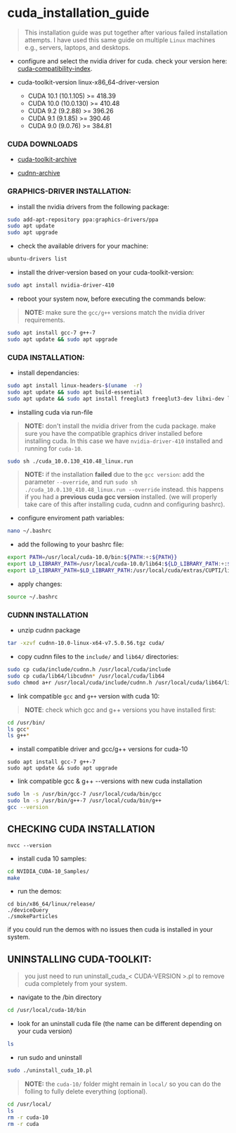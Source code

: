 # cuda_installation_guide

> This installation guide was put together after various failed installation attempts. I have used this same guide on multiple `Linux` machines e.g., servers, laptops, and desktops.

* configure and select the nvidia driver for cuda. check your version here: [cuda-compatibility-index](https://docs.nvidia.com/deploy/cuda-compatibility/index.html).

- cuda-toolkit-version    linux-x86_64-driver-version
  
  - CUDA 10.1 (10.1.105)	>= 418.39
  - CUDA 10.0 (10.0.130)	>= 410.48
  - CUDA 9.2 (9.2.88)		  >= 396.26
  - CUDA 9.1 (9.1.85)		  >= 390.46
  - CUDA 9.0 (9.0.76)		  >= 384.81

### CUDA DOWNLOADS

- [cuda-toolkit-archive](https://developer.nvidia.com/cuda-toolkit-archive)

- [cudnn-archive](https://developer.nvidia.com/rdp/cudnn-archive)


### GRAPHICS-DRIVER INSTALLATION:

* install the nvidia drivers from the following package:

```bash
sudo add-apt-repository ppa:graphics-drivers/ppa
sudo apt update
sudo apt upgrade
```

* check the available drivers for your machine:

```bash
ubuntu-drivers list
```

* install the driver-version based on your cuda-toolkit-version:

```bash
sudo apt install nvidia-driver-410
```

* reboot your system now, before executing the commands below:

> **NOTE:** make sure the `gcc/g++` versions match the nvidia driver requirements.

```bash
sudo apt install gcc-7 g++-7
sudo apt update && sudo apt upgrade
```

### CUDA INSTALLATION:

* install dependancies:

```bash
sudo apt install linux-headers-$(uname  -r)
sudo apt update && sudo apt build-essential
sudo apt update && sudo apt install freeglut3 freeglut3-dev libxi-dev libxmu-dev
```

* installing cuda via run-file

> **NOTE:** don't install the nvidia driver from the cuda package. make sure you have the compatible graphics driver installed before installing cuda. In this case we have `nvidia-driver-410` installed and running for `cuda-10`.

```bash
sudo sh ./cuda_10.0.130_410.48_linux.run
```

> **NOTE:** if the installation **failed** due to the `gcc version`: add the parameter `--override`, and run `sudo sh ./cuda_10.0.130_410.48_linux.run --override` instead. this happens if you had a **previous cuda gcc version** installed. (we will properly take care of this after installing cuda, cudnn and configuring bashrc).
  
* configure enviroment path variables:

```bash
nano ~/.bashrc
```

* add the following to your bashrc file:

```bash
export PATH=/usr/local/cuda-10.0/bin:${PATH:+:${PATH}}
export LD_LIBRARY_PATH=/usr/local/cuda-10.0/lib64:${LD_LIBRARY_PATH:+:${LD_LIBRARY_PATH}}
export LD_LIBRARY_PATH=$LD_LIBRARY_PATH:/usr/local/cuda/extras/CUPTI/lib64
```

* apply changes:

```bash
source ~/.bashrc
```

### CUDNN INSTALLATION

* unzip cudnn package

```bash
tar -xzvf cudnn-10.0-linux-x64-v7.5.0.56.tgz cuda/
```

* copy cudnn files to the `include/` and `lib64/` directories:

```bash
sudo cp cuda/include/cudnn.h /usr/local/cuda/include
sudo cp cuda/lib64/libcudnn* /usr/local/cuda/lib64
sudo chmod a+r /usr/local/cuda/include/cudnn.h /usr/local/cuda/lib64/libcudnn*
```

* link compatible `gcc` and `g++` version with cuda 10:

> **NOTE**: check which gcc and g++ versions you have installed first:

```bash
cd /usr/bin/
ls gcc*
ls g++*
```

* install compatible driver and gcc/g++ versions for cuda-10

```
sudo apt install gcc-7 g++-7
sudo apt update && sudo apt upgrade
```

* link compatible gcc & g++ --versions with new cuda installation

```bash
sudo ln -s /usr/bin/gcc-7 /usr/local/cuda/bin/gcc
sudo ln -s /usr/bin/g++-7 /usr/local/cuda/bin/g++
gcc --version
```

## CHECKING CUDA INSTALLATION

```
nvcc --version
```

* install cuda 10 samples:

```bash
cd NVIDIA_CUDA-10_Samples/
make
```

* run the demos:

```
cd bin/x86_64/linux/release/
./deviceQuery
./smokeParticles 
```

if you could run the demos with no issues then cuda is installed in your system.

## UNINSTALLING CUDA-TOOLKIT:

> you just need to run uninstall_cuda_< CUDA-VERSION >.pl to remove cuda completely from your system.

* navigate to the /bin directory

```bash
cd /usr/local/cuda-10/bin
```

* look for an uninstall cuda file (the name can be different depending on your cuda version)

```bash
ls
```

* run sudo and uninstall

```bash
sudo ./uninstall_cuda_10.pl
```

> **NOTE:** the `cuda-10/` folder might remain in `local/` so you can do the folling to fully delete everything (optional).

```bash
cd /usr/local/
ls
rm -r cuda-10
rm -r cuda
```
